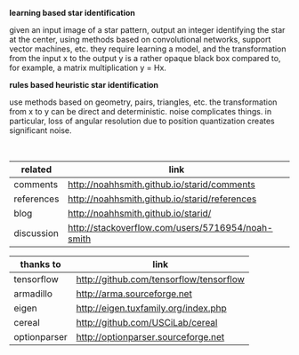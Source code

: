 **learning based star identification**

given an input image of a star pattern, output an integer identifying the star at the center, using methods based on convolutional networks, support vector machines, etc. they require learning a model, and the transformation from the input x to the output y is a rather opaque black box compared to, for example, a matrix multiplication y = Hx.

**rules based heuristic star identification**

use methods based on geometry, pairs, triangles, etc. the transformation from x to y can be direct and deterministic. noise complicates things. in particular, loss of angular resolution due to position quantization creates significant noise.

<br>

related | link
----- | ---
comments | http://noahhsmith.github.io/starid/comments
references | http://noahhsmith.github.io/starid/references
blog | http://noahhsmith.github.io/starid/
discussion | http://stackoverflow.com/users/5716954/noah-smith

thanks to | link
----- | ---
tensorflow | http://github.com/tensorflow/tensorflow
armadillo | http://arma.sourceforge.net
eigen | http://eigen.tuxfamily.org/index.php
cereal| http://github.com/USCiLab/cereal
optionparser | http://optionparser.sourceforge.net

